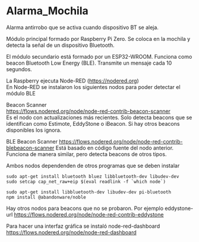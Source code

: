 # Alarma_Mochila
Alarma antirrobo que se activa cuando dispositivo BT se aleja.

Módulo principal formado por Raspberry Pi Zero. Se coloca en la mochila y detecta la señal de un dispositivo Bluetooth.

El módulo secundario está formado por un ESP32-WROOM. Funciona como beacon Bluetooth Low Energy (BLE). Transmite un mensaje cada 10 segundos.

La Raspberry ejecuta Node-RED (https://nodered.org)  
En Node-RED se instalaron los siguientes nodos para poder detectar el módulo BLE

Beacon Scanner  
https://flows.nodered.org/node/node-red-contrib-beacon-scanner  
Es el nodo con actualizaciones más recientes. Solo detecta beacons que se identifican como Estimote, EddyStone o iBeacon. Si hay otros beacons disponibles los ignora.  

BLE Beacon Scanner
https://flows.nodered.org/node/node-red-contrib-blebeacon-scanner
Está basado en código fuente del nodo anterior. Funciona de manera similar, pero detecta beacons de otros tipos.  

Ambos nodos dependenden de otros programas que se deben instalar

```
sudo apt-get install bluetooth bluez libbluetooth-dev libudev-dev
sudo setcap cap_net_raw+eip $(eval readlink -f `which node`)

sudo apt-get install libbluetooth-dev libudev-dev pi-bluetooth
npm install @abandonware/noble
```

Hay otros nodos para beacons que no se probaron. Por ejemplo eddystone-url https://flows.nodered.org/node/node-red-contrib-eddystone

Para hacer una interfaz gráfica se instaló node-red-dashboard https://flows.nodered.org/node/node-red-dashboard  
